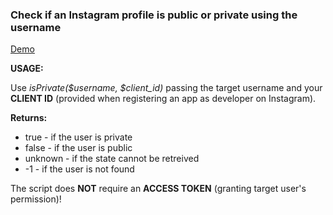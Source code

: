 ### Check if an Instagram profile is public or private using the username
[Demo](http://www.sotirelischristos.com/insta/)


**USAGE:**

Use *isPrivate($username, $client_id)* passing the target username and your **CLIENT ID** (provided when registering an app as developer on Instagram).

**Returns:**
* true 	  - if the user is private
* false 	- if the user is public
* unknown - if the state cannot be retreived
* -1 	    - if the user is not found

The script does **NOT** require an **ACCESS TOKEN** (granting target user's permission)!
